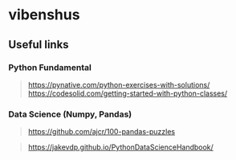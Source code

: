 # vibenshus
## Useful links
### Python Fundamental

> https://pynative.com/python-exercises-with-solutions/
> https://codesolid.com/getting-started-with-python-classes/

### Data Science (Numpy, Pandas)

> https://github.com/ajcr/100-pandas-puzzles

> https://jakevdp.github.io/PythonDataScienceHandbook/

